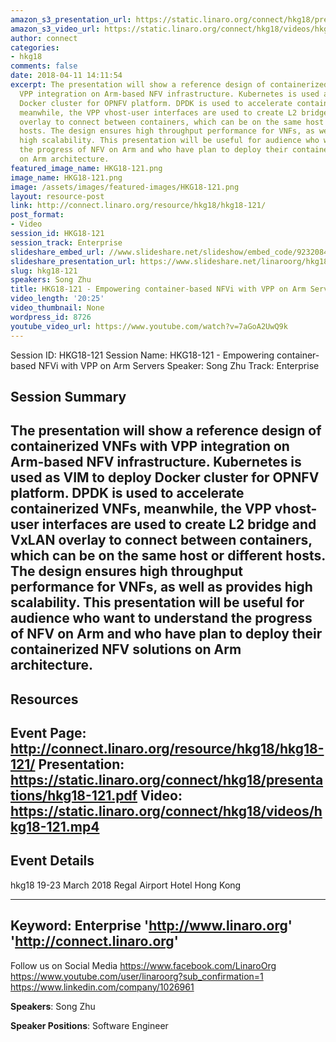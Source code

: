 ```yaml
---
amazon_s3_presentation_url: https://static.linaro.org/connect/hkg18/presentations/hkg18-121.pdf
amazon_s3_video_url: https://static.linaro.org/connect/hkg18/videos/hkg18-121.mp4
author: connect
categories:
- hkg18
comments: false
date: 2018-04-11 14:11:54
excerpt: The presentation will show a reference design of containerized VNFs with
  VPP integration on Arm-based NFV infrastructure. Kubernetes is used as VIM to deploy
  Docker cluster for OPNFV platform. DPDK is used to accelerate containerized VNFs,
  meanwhile, the VPP vhost-user interfaces are used to create L2 bridge and VxLAN
  overlay to connect between containers, which can be on the same host or different
  hosts. The design ensures high throughput performance for VNFs, as well as provides
  high scalability. This presentation will be useful for audience who want to understand
  the progress of NFV on Arm and who have plan to deploy their containerized NFV solutions
  on Arm architecture.
featured_image_name: HKG18-121.png
image_name: HKG18-121.png
image: /assets/images/featured-images/HKG18-121.png
layout: resource-post
link: http://connect.linaro.org/resource/hkg18/hkg18-121/
post_format:
- Video
session_id: HKG18-121
session_track: Enterprise
slideshare_embed_url: //www.slideshare.net/slideshow/embed_code/92320842
slideshare_presentation_url: https://www.slideshare.net/linaroorg/hkg18121-empowering-containerbased-nfvi-with-vpp-on-arm-servers
slug: hkg18-121
speakers: Song Zhu
title: HKG18-121 - Empowering container-based NFVi with VPP on Arm Servers
video_length: '20:25'
video_thumbnail: None
wordpress_id: 8726
youtube_video_url: https://www.youtube.com/watch?v=7aGoA2UwQ9k
---
```


Session ID: HKG18-121
Session Name: HKG18-121 - Empowering container-based NFVi with VPP on Arm Servers
Speaker: Song Zhu
Track: Enterprise


## Session Summary
The presentation will show a reference design of containerized VNFs with VPP integration on Arm-based NFV infrastructure. Kubernetes is used as VIM to deploy Docker cluster for OPNFV platform. DPDK is used to accelerate containerized VNFs, meanwhile, the VPP vhost-user interfaces are used to create L2 bridge and VxLAN overlay to connect between containers, which can be on the same host or different hosts. The design ensures high throughput performance for VNFs, as well as provides high scalability. This presentation will be useful for audience who want to understand the progress of NFV on Arm and who have plan to deploy their containerized NFV solutions on Arm architecture.
---------------------------------------------------
## Resources
Event Page: http://connect.linaro.org/resource/hkg18/hkg18-121/
Presentation: https://static.linaro.org/connect/hkg18/presentations/hkg18-121.pdf
Video: https://static.linaro.org/connect/hkg18/videos/hkg18-121.mp4
 ---------------------------------------------------
## Event Details
hkg18
19-23 March 2018
Regal Airport Hotel Hong Kong

---------------------------------------------------
Keyword: Enterprise
'http://www.linaro.org'
'http://connect.linaro.org'
---------------------------------------------------
Follow us on Social Media
https://www.facebook.com/LinaroOrg
https://www.youtube.com/user/linaroorg?sub_confirmation=1
https://www.linkedin.com/company/1026961

**Speakers**: Song Zhu

**Speaker Positions**: Software Engineer